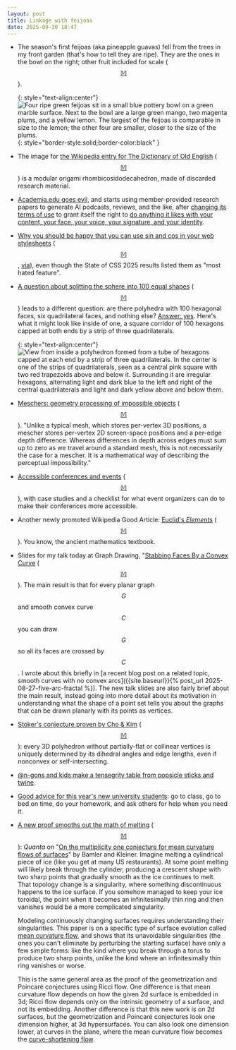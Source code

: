 ```yaml
---
layout: post
title: Linkage with feijoas
date: 2025-09-30 18:47
---
```

* The season's first feijoas (aka pineapple guavas) fell from the trees in my front garden (that's how to tell they are ripe). They are the ones in the bowl on the right; other fruit included for scale <span style="white-space:nowrap">([$$\mathbb{M}$$](https://mathstodon.xyz/@11011110/115216169683098648)).</span> 

  {: style="text-align:center"}
![Four ripe green feijoas sit in a small blue pottery bowl on a green marble surface. Next to the bowl are a large green mango, two magenta plums, and a yellow lemon. The largest of the feijoas is comparable in size to the lemon; the other four are smaller, closer to the size of the plums.](https://ics.uci.edu/~eppstein/pix/feijoas/Feijoas-m.jpg){: style="border-style:solid;border-color:black" }

* The image for [the Wikipedia entry for The Dictionary of Old English](https://en.wikipedia.org/wiki/Dictionary_of_Old_English) <span style="white-space:nowrap">([$$\mathbb{M}$$](https://mastodon.social/@oschene/115140763797432896))</span> is a modular origami rhombicosidodecahedron, made of discarded research material.

* [Academia.edu goes evil](https://mathstodon.xyz/@peterrowlett/115224315402221496), and starts using member-provided research papers to generate AI podcasts, reviews, and the like, after [changing its terms of use](https://scholar.social/@JubalBarca/115221910386050907) to grant itself the right to [do anything it likes with your content, your face, your voice, your signature, and your identity](https://mathstodon.xyz/@johncarlosbaez/115221878119623753).

* [Why you should be happy that you can use sin and cos in your web stylesheets](https://css-tricks.com/the-most-hated-css-feature-cos-and-sin/) <span style="white-space:nowrap">([$$\mathbb{M}$$](https://mathstodon.xyz/@11011110/115233382813755959),</span> [via](https://news.ycombinator.com/item?id=45267336)), even though the State of CSS 2025 results listed them as "most hated feature".

* [A question about splitting the sphere into 100 equal shapes](https://www.reddit.com/r/math/comments/1nliy90/can_i_have_100_equal_hexagons_on_the_surface_of_a/) <span style="white-space:nowrap">([$$\mathbb{M}$$](https://mathstodon.xyz/@highergeometer/115236269004764847))</span> leads to a different question: are there polyhedra with 100 hexagonal faces, six quadrilateral faces, and nothing else? [Answer: yes](https://mathstodon.xyz/@11011110/115237821279822640). Here's what it might look like inside of one, a square corridor of 100 hexagons capped at both ends by a strip of three quadrilaterals.

  {: style="text-align:center"}
![View from inside a polyhedron formed from a tube of hexagons capped at each end by a strip of three quadrilaterals. In the center is one of the strips of quadrilaterals, seen as a central pink square with two red trapezoids above and below it. Surrounding it are irregular hexagons, alternating light and dark blue to the left and right of the central quadrilaterals and light and dark yellow above and below them.]({{site.baseurl}}/assets/2025/chickenwire-corridor.svg)

* [Meschers: geometry processing of impossible objects](https://anadodik.github.io/publication/meschers/) <span style="white-space:nowrap">([$$\mathbb{M}$$](https://mathstodon.xyz/@robinhouston/115155725072108763)).</span> "Unlike a typical mesh, which stores per-vertex 3D positions, a mescher stores per-vertex 2D screen-space positions and a per-edge depth difference. Whereas differences in depth across edges must sum up to zero as we travel around a standard mesh, this is not necessarily the case for a mescher. It is a mathematical way of describing the perceptual impossibility."

* [Accessible conferences and events](https://www.staff.ncl.ac.uk/christian.perfect/accessibility-checklist-for-events/index.html) <span style="white-space:nowrap">([$$\mathbb{M}$$](https://mathstodon.xyz/@christianp/115214682034078215)),</span> with case studies and a checklist for what event organizers can do to make their conferences more accessible.

* Another newly promoted Wikipedia Good Article: [Euclid's _Elements_](https://en.wikipedia.org/wiki/Euclid%27s_Elements) <span style="white-space:nowrap">([$$\mathbb{M}$$](https://mathstodon.xyz/@11011110/115257534507544671)).</span> You know, the ancient mathematics textbook.

* Slides for my talk today at Graph Drawing, "[Stabbing Faces By a Convex Curve](https://ics.uci.edu/~eppstein/pubs/Epp-GD-25.pdf) <span style="white-space:nowrap">([$$\mathbb{M}$$](https://mathstodon.xyz/@11011110/115266796755464665)).</span> The main result is that for every planar graph $$G$$ and smooth convex curve $$C$$ you can draw $$G$$ so all its faces are crossed by $$C$$. I wrote about this briefly in [a recent blog post on a related topic, smooth curves with no convex arcs]({{site.baseurl}}{% post_url 2025-08-27-five-arc-fractal %}). The new talk slides are also fairly brief about the main result, instead going into more detail about its motivation in understanding what the shape of a point set tells you about the graphs that can be drawn planarly with its points as vertices.

* [Stoker's conjecture proven by Cho & Kim](https://doi.org/10.1007/s00454-024-00670-w) <span style="white-space:nowrap">([$$\mathbb{M}$$](https://mathstodon.xyz/@JosephORourke/115271622042545985)):</span> every 3D polyhedron without partially-flat or collinear vertices is uniquely determined by its dihedral angles and edge lengths, even if nonconvex or self-intersecting.

* [@n-gons and kids make a tensegrity table from popsicle sticks and twine](https://mathstodon.xyz/@ngons/115271672971801650).

* [Good advice for this year's new university students](https://infosec.exchange/@0xabad1dea/115249367902202563): go to class, go to bed on time, do your homework, and ask others for help when you need it.

* [A new proof smooths out the math of melting](https://www.quantamagazine.org/a-new-proof-smooths-out-the-math-of-melting-20250331/) <span style="white-space:nowrap">([$$\mathbb{M}$$](https://mathstodon.xyz/@11011110/115295768423879694)):</span> _Quanta_ on "[On the multiplicity one conjecture for mean curvature flows of surfaces](https://arxiv.org/abs/2312.02106)" by Bamler and Kleiner. Imagine melting a cylindrical piece of ice (like you get at many US restaurants). At some point melting will likely break through the cylinder, producing a crescent shape with two sharp points that gradually smooth as the ice continues to melt. That topology change is a singularity, where something discontinuous happens to the ice surface. If you somehow managed to keep your ice toroidal, the point when it becomes an infinitesimally thin ring and then vanishes would be a more complicated singularity.

  Modeling continuously changing surfaces requires understanding their singularities. This paper is on a specific type of surface evolution called  [mean curvature flow](https://en.wikipedia.org/wiki/Mean_curvature_flow), and shows that its unavoidable singularities (the ones you can't eliminate by perturbing the starting surface) have only a few simple forms: like the kind where you break through a torus to produce two sharp points, unlike the kind where an infinitesimally thin ring vanishes or worse.

  This is the same general area as the proof of the geometrization and Poincaré conjectures using Ricci flow. One difference is that mean curvature flow depends on how the given 2d surface is embedded in 3d; Ricci flow depends only on the intrinsic geometry of a surface, and not its embedding. Another difference is that this new work is on 2d surfaces, but the geometrization and Poincaré conjectures look one dimension higher, at 3d hypersurfaces. You can also look one dimension lower, at curves in the plane, where the mean curvature flow becomes the [curve-shortening flow](https://en.wikipedia.org/wiki/Curve-shortening_flow).